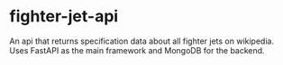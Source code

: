 # fighter-jet-api
An api that returns specification data about all fighter jets on wikipedia. Uses FastAPI as the main framework and MongoDB for the backend.

